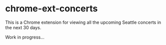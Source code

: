 # chrome-ext-concerts
This is a Chrome extension for viewing all the upcoming Seattle concerts in the next 30 days.

Work in progress...
